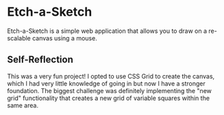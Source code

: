 # Etch-a-Sketch

Etch-a-Sketch is a simple web application that allows you to draw on a re-scalable canvas using a mouse. 

## Self-Reflection

This was a very fun project! I opted to use CSS Grid to create the canvas, which I had very little knowledge of going in but now I have a stronger foundation. The biggest challenge was definitely implementing the "new grid" functionality that creates a new grid of variable squares within the same area. 